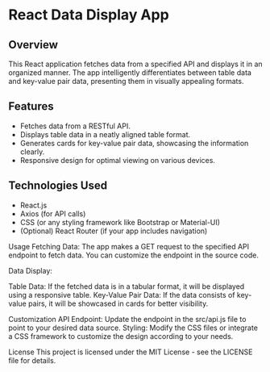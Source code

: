 # React Data Display App

## Overview

This React application fetches data from a specified API and displays it in an organized manner. The app intelligently differentiates between table data and key-value pair data, presenting them in visually appealing formats.

## Features

- Fetches data from a RESTful API.
- Displays table data in a neatly aligned table format.
- Generates cards for key-value pair data, showcasing the information clearly.
- Responsive design for optimal viewing on various devices.

## Technologies Used

- React.js
- Axios (for API calls)
- CSS (or any styling framework like Bootstrap or Material-UI)
- (Optional) React Router (if your app includes navigation)

Usage
Fetching Data: The app makes a GET request to the specified API endpoint to fetch data. You can customize the endpoint in the source code.

Data Display:

Table Data: If the fetched data is in a tabular format, it will be displayed using a responsive table.
Key-Value Pair Data: If the data consists of key-value pairs, it will be showcased in cards for better visibility.

Customization
API Endpoint: Update the endpoint in the src/api.js file to point to your desired data source.
Styling: Modify the CSS files or integrate a CSS framework to customize the design according to your needs.

License
This project is licensed under the MIT License - see the LICENSE file for details.
